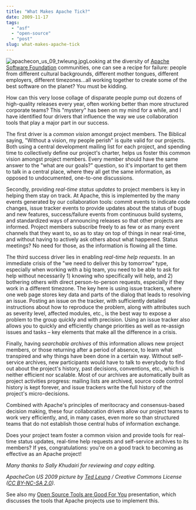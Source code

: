 ```yaml
---
title: "What Makes Apache Tick?"
date: 2009-11-17
tags: 
  - "asf"
  - "open-source"
  - "post"
slug: what-makes-apache-tick
---
```


![apachecon_us_09_twleung.jpg](http://bdelacretaz.files.wordpress.com/2009/11/apachecon_us_09_twleung.jpg)Looking at the diversity of [Apache Software Foundation](http://apache.org) communities, one can see a recipe for failure: people from different cultural backgrounds, different mother tongues, different employers, different timezones...all working together to create some of the best software on the planet? You must be kidding.

How can this very loose collage of disparate people pump out dozens of high-quality releases every year, often working better than more structured corporate teams? This "mystery" has been on my mind for a while, and I have identified four drivers that influence the way we use collaboration tools that play a major part in our success.

The first driver is a _common vision_ amongst project members. The Biblical saying, "Without a vision, my people perish" is quite valid for our projects. Both using a central development mailing list for each project, and spending time to collectively define our project's charter, helps us foster this common vision amongst project members. Every member should have the same answer to the "what are our goals?" question, so it's important to get them to talk in a central place, where they all get the same information, as opposed to undocumented, one-to-one discussions.

Secondly, providing _real-time status updates_ to project members is key in helping them stay on track. At Apache, this is implemented by the many events generated by our collaboration tools: commit events to indicate code changes, issue tracker events to provide updates about the status of bugs and new features, success/failure events from continuous build systems, and standardized ways of announcing releases so that other projects are informed. Project members subscribe freely to as few or as many event channels that they want to, so as to stay on top of things in near real-time, and without having to actively ask others about what happened. Status meetings? No need for those, as the information is flowing all the time.

The third success driver lies in enabling _real-time help requests_. In an immediate crisis of the "we need to deliver this by tomorrow" type, especially when working with a big team, you need to be able to ask for help without necessarily 1) knowing who specifically will help, and 2) bothering others with direct person-to-person requests, especially if they work in a different timezone. The key here is using issue trackers, where one web page stores key data and parts of the dialog that leads to resolving an issue. Posting an issue on the tracker, with sufficiently detailed instructions about how to reproduce the problem, along with attributes such as severity level, affected modules, etc., is the best way to expose a problem to the group quickly and with precision. Using an issue tracker also allows you to quickly and efficiently change priorities as well as re-assign issues and tasks – key elements that make all the difference in a crisis.

Finally, having _searchable archives_ of this information allows new project members, or those returning after a period of absence, to learn what transpired and why things have been done in a certain way. Without self-service archives, new participants would have to talk to everybody to find out about the project's history, past decisions, conventions, etc., which is neither efficient nor scalable. Most of our archives are automatically built as project activities progress: mailing lists are archived, source code control history is kept forever, and issue trackers write the full history of the project's micro-decisions.

Combined with Apache's principles of meritocracy and consensus-based decision making, these four collaboration drivers allow our project teams to work very efficiently, and, in many cases, even more so than structured teams that do not establish those central hubs of information exchange.

Does your project team foster a common vision and provide tools for real-time status updates, real-time help requests and self-service archives to its members? If yes, congratulations: you're on a good track to becoming as effective as an Apache project!

_Many thanks to Sally Khudairi for reviewing and copy editing._

_ApacheCon US 2009 picture by [Ted Leung](http://www.flickr.com/photos/twleung/) / Creative Commons License ([CC BY-NC-SA 2.0](http://creativecommons.org/licenses/by-nc-sa/2.0/))._

See also my [Open Source Tools are Good For You](http://grep.codeconsult.ch/2009/04/01/open-source-collaboration-tools-are-good-for-you-relooked-and-live-tomorrow/) presentation, which discusses the tools that Apache projects use to implement this.
